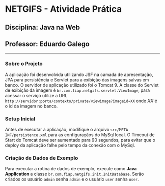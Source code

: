 # NETGIFS - Atividade Prática
## Disciplina: Java na Web
## Professor: Eduardo Galego
--------------------------------------------

### Sobre o Projeto
A aplicação foi desenvolvida utilizando JSF na camada de apresentação, JPA para persistência e Servlet para a exibição das imagens salvas em banco.
O servidor de aplicação utilizado foi o Tomcat 9.
A classe do Servlet de exibição da imagem é ``br.com.fiap.netgifs.servlet.ViewImage``, para acessar o serviço utilize a URL ``http://servidor:porta/contexto/private/viewimage?imageid=XX`` onde *XX* é o id da imagem no banco.

### Setup Inicial
Antes de executar a aplicação, modifique o arquivo ``src/META-INF/persistence.xml`` para as configuraçãos do MySql local.
O Timeout de Start do Tomcat deve ser aumentado para 90 segundos, para evitar que o deploy da aplicação falhe pelo tempo da conexão com o MySql. 

### Criação de Dados de Exemplo
Para executar a rotina de dados de exemplo, execute como **Java Application** a classe ``br.com.fiap.netgifs.init.InitDatabase``.
Serão criados os usuário ``admin`` senha ``admin`` e o usuário ``user`` senha ``user``.
